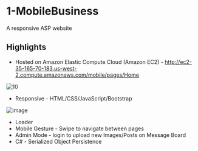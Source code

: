 # 1-MobileBusiness
A responsive ASP website

Highlights
------

* Hosted on Amazon Elastic Compute Cloud (Amazon EC2) - http://ec2-35-165-70-183.us-west-2.compute.amazonaws.com/mobile/pages/Home

![10](https://user-images.githubusercontent.com/25067011/27356412-5883aefa-55dc-11e7-85dc-5cb2730c749d.png)

* Responsive - HTML/CSS/JavaScript/Bootstrap

![image](https://user-images.githubusercontent.com/25067011/27356579-002acb8e-55dd-11e7-87af-478b870d9221.png)

* Loader
* Mobile Gesture - Swipe to navigate between pages
* Admin Mode - login to upload new Images/Posts on Message Board
* C# - Serialized Object Persistence
